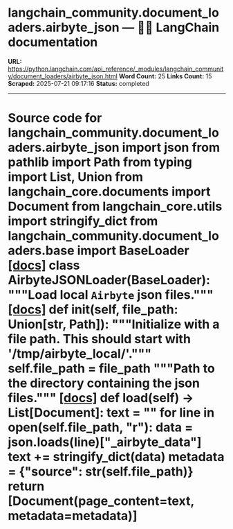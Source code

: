 # langchain_community.document_loaders.airbyte_json — 🦜🔗 LangChain  documentation

**URL:** https://python.langchain.com/api_reference/_modules/langchain_community/document_loaders/airbyte_json.html
**Word Count:** 25
**Links Count:** 15
**Scraped:** 2025-07-21 09:17:16
**Status:** completed

---

# Source code for langchain\_community.document\_loaders.airbyte\_json               import json     from pathlib import Path     from typing import List, Union          from langchain_core.documents import Document     from langchain_core.utils import stringify_dict          from langchain_community.document_loaders.base import BaseLoader                              [[docs]](https://python.langchain.com/api_reference/community/document_loaders/langchain_community.document_loaders.airbyte_json.AirbyteJSONLoader.html#langchain_community.document_loaders.airbyte_json.AirbyteJSONLoader)     class AirbyteJSONLoader(BaseLoader):         """Load local `Airbyte` json files."""                         [[docs]](https://python.langchain.com/api_reference/community/document_loaders/langchain_community.document_loaders.airbyte_json.AirbyteJSONLoader.html#langchain_community.document_loaders.airbyte_json.AirbyteJSONLoader.__init__)         def __init__(self, file_path: Union[str, Path]):             """Initialize with a file path. This should start with '/tmp/airbyte_local/'."""             self.file_path = file_path             """Path to the directory containing the json files."""                                        [[docs]](https://python.langchain.com/api_reference/community/document_loaders/langchain_community.document_loaders.airbyte_json.AirbyteJSONLoader.html#langchain_community.document_loaders.airbyte_json.AirbyteJSONLoader.load)         def load(self) -> List[Document]:             text = ""             for line in open(self.file_path, "r"):                 data = json.loads(line)["_airbyte_data"]                 text += stringify_dict(data)             metadata = {"source": str(self.file_path)}             return [Document(page_content=text, metadata=metadata)]
